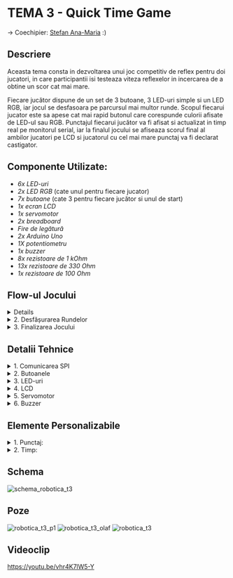# TEMA 3 - Quick Time Game
-> Coechipier: [Stefan Ana-Maria](https://github.com/StefanAna-Maria) :)

## Descriere
Aceasta tema consta in dezvoltarea unui joc competitiv de reflex pentru doi jucatori, in care participantii isi testeaza viteza reflexelor in incercarea de a obtine un scor cat mai mare.

Fiecare jucător dispune de un set de 3 butoane, 3 LED-uri simple si un LED RGB, iar jocul se desfasoara pe parcursul mai multor runde. Scopul fiecarui jucator este sa apese cat mai rapid butonul care corespunde culorii afisate de LED-ul sau RGB. Punctajul fiecarui jucător va fi afisat si actualizat in timp real pe monitorul serial, iar la finalul jocului se afiseaza scorul final al ambilor jucatori pe LCD si jucatorul cu cel mai mare punctaj va fi declarat castigator.

## Componente Utilizate:
- *6x LED-uri*
- *2x LED RGB* (cate unul pentru fiecare jucator)
- *7x butoane* (cate 3 pentru fiecare jucător si unul de start)
- *1x ecran LCD*
- *1x servomotor*
- *2x breadboard*
- *Fire de legătură*
- *2x Arduino Uno*
- *1X potentiometru*
- *1x buzzer*
- *8x rezistoare de 1 kOhm*
- *13x rezistoare de 330 Ohm*
- *1x rezistoare de 100 Ohm*

## Flow-ul Jocului

<details>
<summery> 1. Inițializare </summery>

- La inceput pe LCD este afisat un mesaj de bun venit.
- Jocul se porneste prin apasarea butonului de start de pe placa "Master".
- Dupa pornire vor aparea atat pe LCD cat si in monitorul serial mesaje pentru introducerea numelor jucatorilor.
- Dupa inregistrarea ambelor nume se vor afisa pe LCD numele celor care se vor duela, apoi vor incepe rundele.
</details>

<details>
<summary> 2. Desfășurarea Rundelor </summary>

- Fiecare jucator are trei butoane, fiecare asociat unui LED de o culoare distincta, și un LED RGB.
- Rundele dureaza cate o secunda si alterneaza intre cei 2 jucatori.
- In fiecare runda, jucatorul activ va urmari LED-ul RGB aprins intr-o culoare corespunzatoare unuia dintre butoanele sale. - Jucatorul trebuie sa apese cat mai rapid butonul corect pentru a acumula puncte.
- Cu cat reactioneaza mai repede, cu atat scorul este mai mare.
- Pe parcursul jocului, ecranul LCD va afisa alternativ numele jucatorilor atunci cand sunt activi.
</details>

<details>
<summary> 3. Finalizarea Jocului </summary>

- Servomotorul se roteste in timpul jocului pentru a indica progresul. O rotatie completa marcheaza sfarsitul jocului.
- La final, LCD-ul afișează scorul final al fiecarui jucator pentru cateva secunde, iar apoi castigatorul si revine la mesajul de bun venit.
</details>

## Detalii Tehnice
<details>
<summary> 1. Comunicarea SPI </summary> 

- Din cauza numarului mare de legaturi necesare am folosit 2 placute Arduino pe care le am declarat pe una "Master", iar pe cealalta "Slave" si care comunica intre ele prin SPI.
- Arduino-ul "Master" controlează ecranul LCD, servomotorul si butonul de start. De asemenea, acesta gestioneaza logica jocului, inclusiv scorul.
- Arduino-ul "Slave" gestioneaza butoanele pentru jucatori si LED-urile, primind instructiuni de la "Master" si trimitand inapoi informatii despre butoanele apasate.
</details>

<details>
<summary> 2. Butoanele </summary>
Noi am ales sa utilizam pentru aceasta tema 7 butoane:

  - Am folosit un buton izolat pentru start pe care l-am conectat pe placa "Master".
  - Pentru a ne descurca cu numarul de pini disponibili am ales sa multiplexam totalul de 6 butoane al jucatorilor si sa le conectam pe pinul analogic A0 de pe placa "Slave".
  - Am realizat multiplexarea urmarind: [tutorialul de multiplexare](https://www.youtube.com/watch?v=Y23vMfynUJ0).
</details>

<details>
<summary> 3. LED-uri </summary>

- Led-urile simple stau aprinse pentru a face usoara identificarea corecta a butoanelor corespunzatoare.
- Din lipsa de pini, am legat toate cele 6 Led-uri simple impreuna pe pinul digital 2 al placii "Slave".
- Fiecare LED RGB se va aprinde doar in rundele jucatorului caruia ii corespunde intr-o culoare random din cele 3 care sunt asociate butoanelor.
</details>

<details>
<summary> 4. LCD </summary>

- Este conectat si controlat de placa "Master".
- Am utilizat biblioteca LiquidCrystal.
- Setarea luminozității și contrastului se realizeaza utilizand potentiometrul.
- Liniile de date ale LCD-ului sunt conectate la pinii D4-D7.
- LCD-ul va afisa permanent scorurile jucatorilor pe durata jocului.
</details>

<details>
<summary> 5. Servomotor </summary>

- Este conectat si controlat de placa "Master".
- Incepe de la pozitia de 0 grade si se roteste in sens opus acelor de ceasornic pentru a indica progresul timpului.
- Am utilizat biblioteca Servo.h.
</details>

<details>
<summary> 6. Buzzer </summary>

- Este conectat si controlat de placa "Slave".
- Scopul acestuia este sa semnaleze schimbarea rundelor prin scoaterea unui sunet de frecv = 350.  
</details>

## Elemente Personalizabile

<details>
<summary> 1. Punctaj: </summary>

- Am ales un sistem simplu pentru calculul punctajului si anume un sistem de notare (A, B, C, F).
- Cu cat apasarea este mai rapida creste si sansa la o nota cat mai mare.
- Daca nu s-a reusit o apasare corecta in timpul limita al rundei miscarea jucatorului va fi notata cu F.
- Valori numerice pentru note: A = 50, B = 25, C = 10, F = 0.
</details>

<details>
<summary> 2. Timp: </summary>

- Fiecare runda dureaza 1 secunda.
- Jocul se incheie dupa terminarea rotatiei servomotorul (la 30 de secude de la inceputul jocului).
</details>

## Schema

![schema_robotica_t3](https://github.com/user-attachments/assets/1f563c97-52f9-47c0-85c5-4ec6e0e71943)

## Poze

![robotica_t3_p1](https://github.com/user-attachments/assets/8045e0e1-f462-4863-9d7d-18a47578d441)
![robotica_t3_olaf](https://github.com/user-attachments/assets/4468427e-1f0a-4b1f-9ba4-7a2feb6e5250)
![robotica_t3](https://github.com/user-attachments/assets/eeac6df2-8d3d-4ad2-9405-a9501a7bf633)

## Videoclip
https://youtu.be/vhr4K7lW5-Y

